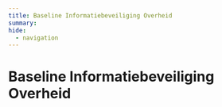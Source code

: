 ```yaml
---
title: Baseline Informatiebeveiliging Overheid
summary: 
hide:
  - navigation
---
```


#  Baseline Informatiebeveiliging Overheid
